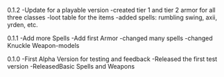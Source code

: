 

0.1.2
-Update for a playable version
-created tier 1 and tier 2 armor for all three classes
-loot table for the items
-added spells: rumbling swing, axii, yrden, etc.

0.1.1
-Add more Spells
-Add first Armor
-changed many spells
-changed Knuckle Weapon-models

0.1.0
-First Alpha Version for testing and feedback
-Released the first test version
-ReleasedBasic Spells and Weapons